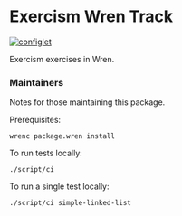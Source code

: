 # Exercism Wren Track

[![configlet](https://github.com/exercism/wren/workflows/configlet/badge.svg)](https://github.com/exercism/wren/actions?query=workflow%3Aconfiglet)

Exercism exercises in Wren.

### Maintainers

Notes for those maintaining this package.

Prerequisites:

```
wrenc package.wren install
```

To run tests locally:

```
./script/ci
```

To run a single test locally:

```
./script/ci simple-linked-list
```